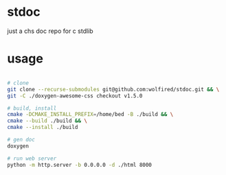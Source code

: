 # stdoc

just a chs doc repo for c stdlib

# usage

```bash

# clone
git clone --recurse-submodules git@github.com:wolfired/stdoc.git && \
git -C ./doxygen-awesome-css checkout v1.5.0

# build, install
cmake -DCMAKE_INSTALL_PREFIX=/home/bed -B ./build && \
cmake --build ./build && \
cmake --install ./build

# gen doc
doxygen

# run web server
python -m http.server -b 0.0.0.0 -d ./html 8000

```
